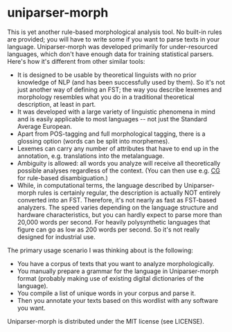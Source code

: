 # uniparser-morph

This is yet another rule-based morphological analysis tool. No built-in rules are provided; you will have to write some if you want to parse texts in your language. Uniparser-morph was developed primarily for under-resourced languages, which don't have enough data for training statistical parsers. Here's how it's different from other similar tools:

* It is designed to be usable by theoretical linguists with no prior knowledge of NLP (and has been successfully used by them). So it's not just another way of defining an FST; the way you describe lexemes and morphology resembles what you do in a traditional theoretical description, at least in part.
* It was developed with a large variety of linguistic phenomena in mind and is easily applicable to most languages -- not just the Standard Average European.
* Apart from POS-tagging and full morphological tagging, there is a glossing option (words can be split into morphemes).
* Lexemes can carry any number of attributes that have to end up in the annotation, e.g. translations into the metalanguage.
* Ambiguity is allowed: all words you analyze will receive all theoretically possible analyses regardless of the context. (You can then use e.g. [CG](https://visl.sdu.dk/constraint_grammar.html) for rule-based disambiguation.)
* While, in computational terms, the language described by Uniparser-morph rules is certainly regular, the description is actually NOT entirely converted into an FST. Therefore, it's not nearly as fast as FST-based analyzers. The speed varies depending on the language structure and hardware characteristics, but you can hardly expect to parse more than 20,000 words per second. For heavily polysynthetic languages that figure can go as low as 200 words per second. So it's not really designed for industrial use.

The primary usage scenario I was thinking about is the following:

* You have a corpus of texts that you want to analyze morphologically.
* You manually prepare a grammar for the language in Uniparser-morph format (probably making use of existing digital dictionaries of the language).
* You compile a list of unique words in your corpus and parse it.
* Then you annotate your texts based on this wordlist with any software you want.

Uniparser-morph is distributed under the MIT license (see LICENSE).
